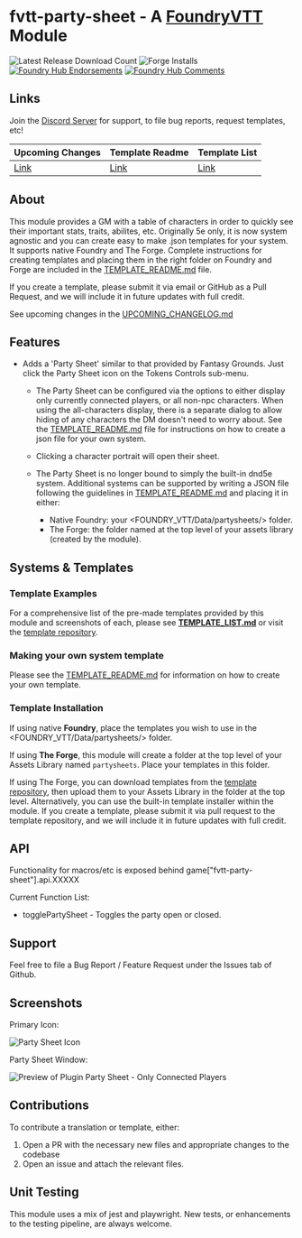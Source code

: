 # fvtt-party-sheet - A [FoundryVTT](https://www.foundryvtt.com) Module

![Latest Release Download Count](https://img.shields.io/badge/dynamic/json?label=Downloads@latest&query=assets%5B1%5D.download_count&url=https%3A%2F%2Fapi.github.com%2Frepos%2FEddieDover%2Ffvtt-party-sheet%2Freleases%2Flatest)
![Forge Installs](https://img.shields.io/badge/dynamic/json?label=Forge%20Installs&query=package.installs&suffix=%25&url=https%3A%2F%2Fforge-vtt.com%2Fapi%2Fbazaar%2Fpackage%2Ffvtt-party-sheet&colorB=4aa94a)
[![Foundry Hub Endorsements](https://img.shields.io/endpoint?logoColor=white&url=https%3A%2F%2Fwww.foundryvtt-hub.com%2Fwp-json%2Fhubapi%2Fv1%2Fpackage%2Ffvtt-party-sheet%2Fshield%2Fendorsements)](https://www.foundryvtt-hub.com/package/fvtt-party-sheet/)
[![Foundry Hub Comments](https://img.shields.io/endpoint?logoColor=white&url=https%3A%2F%2Fwww.foundryvtt-hub.com%2Fwp-json%2Fhubapi%2Fv1%2Fpackage%2Ffvtt-party-sheet%2Fshield%2Fcomments)](https://www.foundryvtt-hub.com/package/fvtt-party-sheet/)

## Links

Join the [Discord Server](https://discord.gg/mvMdc7bH2d) for support, to file bug reports, request templates, etc!

| Upcoming Changes | Template Readme | Template List |
| --- | --- | --- |
| [Link](UPCOMING_CHANGELOG.md) | [Link](https://www.github.com/EddieDover/fvtt-party-sheet-templates/TEMPLATE_README.md) | [Link](https://www.github.com/EddieDover/fvtt-party-sheet-templates/TEMPLATE_LIST.md) |

## About

This module provides a GM with a table of characters in order to quickly see their important stats, traits, abilites, etc. Originally 5e only, it is now system agnostic and you can create easy to make .json templates for your system. It supports native Foundry and The Forge. Complete instructions for creating templates and placing them in the right folder on Foundry and Forge are included in the [TEMPLATE_README.md](https://www.github.com/EddieDover/fvtt-party-sheet-templates/TEMPLATE_README.md) file.

If you create a template, please submit it via email or GitHub as a Pull Request, and we will include it in future updates with full credit.

See upcoming changes in the [UPCOMING_CHANGELOG.md](UPCOMING_CHANGELOG.md)

## Features

- Adds a 'Party Sheet' similar to that provided by Fantasy Grounds. Just click the Party Sheet icon on the Tokens Controls sub-menu.

  - The Party Sheet can be configured via the options to either display only currently connected players, or all non-npc characters. When using the all-characters display, there is a separate dialog to allow hiding of any characters the DM doesn't need to worry about. See the [TEMPLATE_README.md](https://www.github.com/EddieDover/fvtt-party-sheet-templates/TEMPLATE_README.md) file for instructions on how to create a json file for your own system.

  - Clicking a character portrait will open their sheet.

  - The Party Sheet is no longer bound to simply the built-in dnd5e system. Additional systems can be supported by writing a JSON file following the guidelines in [TEMPLATE_README.md](https://www.github.com/EddieDover/fvtt-party-sheet-templates/TEMPLATE_README.md) and placing it in either:

    - Native Foundry: your <FOUNDRY_VTT/Data/partysheets/> folder.
    - The Forge: the folder named <partysheets> at the top level of your assets library (created by the module).

## Systems & Templates

### Template Examples

For a comprehensive list of the pre-made templates provided by this module and screenshots of each, please see **[TEMPLATE_LIST.md](https://www.github.com/EddieDover/fvtt-party-sheet-templates/TEMPLATE_LIST.md)** or visit the [template repository](https://github.com/EddieDover/fvtt-party-sheet-templates).

### Making your own system template

Please see the [TEMPLATE_README.md](https://www.github.com/EddieDover/fvtt-party-sheet-templates/TEMPLATE_README.md) for information on how to create your own template.

### Template Installation

If using native **Foundry**, place the templates you wish to use in the <FOUNDRY_VTT/Data/partysheets/> folder.

If using **The Forge**, this module will create a folder at the top level of your Assets Library named `partysheets`. Place your templates in this folder.

If using The Forge, you can download templates from the [template repository](https://github.com/EddieDover/fvtt-party-sheet-templates), then upload them to your Assets Library in the <partysheets> folder at the top level. Alternatively, you can use the built-in template installer within the module. If you create a template, please submit it via pull request to the template repository, and we will include it in future updates with full credit.

## API

Functionality for macros/etc is exposed behind game["fvtt-party-sheet"].api.XXXXX

Current Function List:

- togglePartySheet - Toggles the party open or closed.

## Support

Feel free to file a Bug Report / Feature Request under the Issues tab of Github.

## Screenshots

Primary Icon:

![Party Sheet Icon](images/psi.png)

Party Sheet Window:

![Preview of Plugin Party Sheet - Only Connected Players](images/preview1.png)

## Contributions

To contribute a translation or template, either:

1. Open a PR with the necessary new files and appropriate changes to the codebase
2. Open an issue and attach the relevant files.

## Unit Testing

This module uses a mix of jest and playwright. New tests, or enhancements to the testing pipeline, are always welcome.
